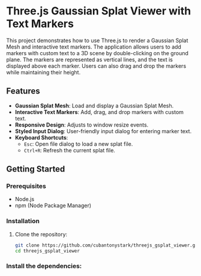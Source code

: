 # Three.js Gaussian Splat Viewer with Text Markers

This project demonstrates how to use Three.js to render a Gaussian Splat Mesh and interactive text markers. The application allows users to add markers with custom text to a 3D scene by double-clicking on the ground plane. The markers are represented as vertical lines, and the text is displayed above each marker. Users can also drag and drop the markers while maintaining their height.

## Features

- **Gaussian Splat Mesh**: Load and display a Gaussian Splat Mesh.
- **Interactive Text Markers**: Add, drag, and drop markers with custom text.
- **Responsive Design**: Adjusts to window resize events.
- **Styled Input Dialog**: User-friendly input dialog for entering marker text.
- **Keyboard Shortcuts**: 
  - `Esc`: Open file dialog to load a new splat file.
  - `Ctrl+R`: Refresh the current splat file.

## Getting Started

### Prerequisites

- Node.js
- npm (Node Package Manager)

### Installation

1. Clone the repository:
   ```sh
   git clone https://github.com/cubantonystark/threejs_gsplat_viewer.git
   cd threejs_gsplat_viewer

### Install the dependencies:

```npm install
